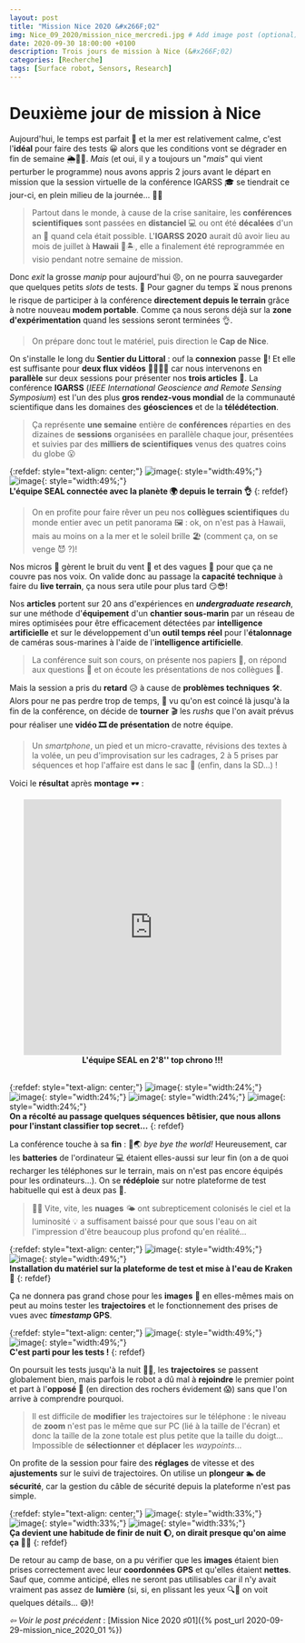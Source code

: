 ```yaml
---
layout: post
title: "Mission Nice 2020 &#x266F;02"
img: Nice_09_2020/mission_nice_mercredi.jpg # Add image post (optional)
date: 2020-09-30 18:00:00 +0100
description: Trois jours de mission à Nice (&#x266F;02)
categories: [Recherche]
tags: [Surface robot, Sensors, Research]
--- 
```



# Deuxième jour de mission à Nice

Aujourd'hui, le temps est parfait 🔆 et la mer est relativement calme, c'est l'**idéal** pour faire des tests 😀 alors que les conditions vont se dégrader en fin de semaine 🌦️🌊😖. *Mais* (et oui, il y a toujours un "*mais*" qui vient perturber le programme) nous avons appris 2 jours avant le départ en mission que la session virtuelle de la conférence IGARSS 🎓 se tiendrait ce jour-ci, en plein milieu de la journée... 🤦‍😞

> Partout dans le monde, à cause de la crise sanitaire, les **conférences scientifiques** sont passées en **distanciel** 💻 ou ont été **décalées** d'un an 📆 quand cela était possible. L'**IGARSS 2020** aurait dû avoir lieu au mois de juillet à **Hawaii** 🌋🏝️, elle a finalement été reprogrammée en visio pendant notre semaine de mission. 

Donc *exit* la grosse *manip* pour aujourd'hui 😣, on ne pourra sauvegarder que quelques petits *slots* de tests. 🤔 Pour gagner du temps ⏳ nous prenons le risque de participer à la conférence **directement depuis le terrain** grâce à notre nouveau **modem portable**. Comme ça nous serons déjà sur la **zone d'expérimentation** quand les sessions seront terminées 👌. 

> On prépare donc tout le matériel, puis direction le **Cap de Nice**. 

On s'installe le long du **Sentier du Littoral** : ouf la **connexion** passe 📡! Et elle est suffisante pour **deux flux vidéos** 👨‍💻👩‍💻 car nous intervenons en **parallèle** sur deux sessions pour présenter nos **trois articles** 📃. La conférence **IGARSS** (*IEEE International Geoscience and Remote Sensing Symposium*) est l'un des plus **gros rendez-vous mondial** de la communauté scientifique dans les domaines des **géosciences** et de la **télédétection**. 

> Ça représente **une semaine** entière de **conférences** réparties en des dizaines de **sessions** organisées en parallèle chaque jour, présentées et suivies par des **milliers de scientifiques** venus des quatres coins du globe 😮 



{:refdef: style="text-align: center;"}
![image]({{site.baseurl}}/assets/img/Nice_09_2020/mission_nice_mercredi_conference_01.jpg){: style="width:49%;"} ![image]({{site.baseurl}}/assets/img/Nice_09_2020/mission_nice_mercredi_conference_02.jpg){: style="width:49%;"}<br/>
**L'équipe SEAL connectée avec la planète 🌍 depuis le terrain 👌**
{: refdef}



> On en profite pour faire rêver un peu nos **collègues scientifiques** du monde entier avec un petit panorama 🖼️ : ok, on n'est pas à Hawaii, mais au moins on a la mer et le soleil brille 🏖️ (comment ça, on se venge 😈 ?)!

Nos micros 🎤 gèrent le bruit du vent 💨 et des vagues 🌊 pour que ça ne couvre pas nos voix. On valide donc au passage la **capacité technique** à faire du **live terrain**, ça nous sera utile pour plus tard 😏😎!
 
Nos **articles** portent sur 20 ans d'expériences en ***undergraduate research***, sur une méthode d'**équipement** d'un **chantier sous-marin** par un réseau de mires optimisées pour être efficacement détectées par **intelligence artificielle** et sur le développement d'un **outil temps réel** pour l'**étalonnage** de caméras sous-marines à l'aide de l'**intelligence artificielle**.
 
 
> La conférence suit son cours, on présente nos papiers 📃, on répond aux questions 💬 et on écoute les présentations de nos collègues 👀. 

Mais la session a pris du **retard** 😥 à cause de **problèmes techniques** 🛠️. Alors pour ne pas perdre trop de temps, 🤔 vu qu'on est coincé là jusqu'à la fin de la conférence, on décide de **tourner** 🎬 les *rushs* que l'on avait prévus pour réaliser une **vidéo 🎞️ de présentation** de notre équipe. 



> Un *smartphone*, un pied et un micro-cravatte, révisions des textes à la volée, un peu d'improvisation sur les cadrages, 2 à 5 prises par séquences et hop l'affaire est dans le sac 👜 (enfin, dans la SD...) ! 

Voici le **résultat** après **montage** 🕶️ : 

<center>
<iframe src="https://www.youtube.com/embed/OIg_ymWr_2U" style="width: 90%; min-height:450px; border:none;overflow:hidden" scrolling="no" frameborder="0" allowTransparency="true" allowFullScreen="true"></iframe>
<br/><strong>L'équipe SEAL en 2'8'' top chrono !!!</strong>
</center>

<br/>

{:refdef: style="text-align: center;"}
![image]({{site.baseurl}}/assets/img/Nice_09_2020/mission_nice_mercredi_tournage_01.png){: style="width:24%;"} ![image]({{site.baseurl}}/assets/img/Nice_09_2020/mission_nice_mercredi_tournage_03.png){: style="width:24%;"} ![image]({{site.baseurl}}/assets/img/Nice_09_2020/mission_nice_mercredi_tournage_04.png){: style="width:24%;"} ![image]({{site.baseurl}}/assets/img/Nice_09_2020/mission_nice_mercredi_tournage_02.png){: style="width:24%;"}<br/>
**On a récolté au passage quelques séquences bêtisier, que nous allons pour l'instant classifier top secret...**
{: refdef}

La conférence touche à sa **fin** : 👋🌏 *bye bye the world!* Heureusement, car les **batteries** de l'ordinateur 💻 étaient elles-aussi sur leur fin (on a de quoi recharger les téléphones sur le terrain, mais on n'est pas encore équipés pour les ordinateurs...). On se **rédéploie** sur notre plateforme de test habituelle qui est à deux pas 👣. 

> 🏃‍🏃‍ Vite, vite, les **nuages** 🌤️ ont subrepticement colonisés le ciel et la luminosité 💡 a suffisament baissé pour que sous l'eau on ait l'impression d'être beaucoup plus profond qu'en réalité... 

{:refdef: style="text-align: center;"}
![image]({{site.baseurl}}/assets/img/Nice_09_2020/mission_nice_mercredi_tests_01.jpg){: style="width:49%;"} ![image]({{site.baseurl}}/assets/img/Nice_09_2020/mission_nice_mercredi_tests_02.png){: style="width:49%;"}<br/>
**Installation du matériel sur la plateforme de test et mise à l'eau de Kraken 🦑**
{: refdef}

Ça ne donnera pas grand chose pour les **images** 🌌 en elles-mêmes mais on peut au moins tester les **trajectoires** et le fonctionnement des prises de vues avec ***timestamp* GPS**.

{:refdef: style="text-align: center;"}
![image]({{site.baseurl}}/assets/img/Nice_09_2020/mission_nice_mercredi_tests_03.jpg){: style="width:49%;"} ![image]({{site.baseurl}}/assets/img/Nice_09_2020/mission_nice_mercredi_tests_04.png){: style="width:49%;"}<br/>
**C'est parti pour les tests !**
{: refdef}

On poursuit les tests jusqu'à la nuit 🔦👻, les **trajectoires** se passent globalement bien, mais parfois le robot a dû mal à **rejoindre** le premier point et part à l'**opposé** 🤨 (en direction des rochers évidement 😱) sans que l'on arrive à comprendre pourquoi. 

> Il est difficile de **modifier** les trajectoires sur le téléphone : le niveau de **zoom** n'est pas le même que sur PC (lié à la taille de l'écran) et donc la taille de la zone totale est plus petite que la taille du doigt... Impossible de **sélectionner** et **déplacer** les *waypoints*... 


On profite de la session pour faire des **réglages** de vitesse et des **ajustements** sur le suivi de trajectoires. On utilise un **plongeur 🏊‍ de sécurité**, car la gestion du câble de sécurité depuis la plateforme n'est pas simple.  


{:refdef: style="text-align: center;"}
![image]({{site.baseurl}}/assets/img/Nice_09_2020/mission_nice_mercredi_nuit_01.jpg){: style="width:33%;"} ![image]({{site.baseurl}}/assets/img/Nice_09_2020/mission_nice_mercredi_nuit_03.jpg){: style="width:33%;"} ![image]({{site.baseurl}}/assets/img/Nice_09_2020/mission_nice_mercredi_nuit_02.jpg){: style="width:33%;"}<br/>
**Ça devient une habitude de finir de nuit 🌔, on dirait presque qu'on aime ça 🐺😋**
{: refdef}


De retour au camp de base, on a pu vérifier que les **images** étaient bien prises correctement avec leur **coordonnées GPS** et qu'elles étaient **nettes**. Sauf que, comme anticipé, elles ne seront pas utilisables car il n'y avait vraiment pas assez de **lumière** (si, si, en plissant les yeux 🔍👀 on voit quelques détails... 😅)!

 


<!-- *&#x21E8; Lire la suite* : [Mission Nice 2020 &#x266F;03]({% post_url 2019-10-16-mission_nice_2019_03 %})<br/> -->
*&#x21E6; Voir le post précédent* : [Mission Nice 2020 &#x266F;01]({% post_url 2020-09-29-mission_nice_2020_01 %})








